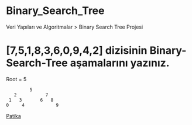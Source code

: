 # Binary_Search_Tree
Veri Yapıları ve Algoritmalar > Binary Search Tree Projesi

# [7,5,1,8,3,6,0,9,4,2] dizisinin Binary-Search-Tree aşamalarını yazınız.

Root = 5
   
             5
       2           7
     1   3       6   8
    0     4            9    
   
   


[Patika](https://app.patika.dev/paths)
